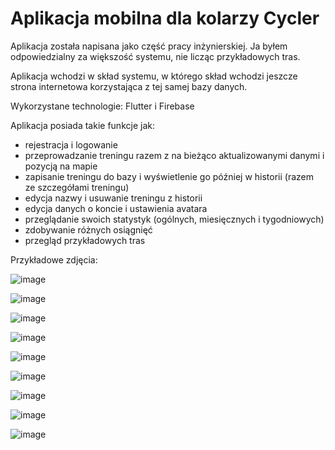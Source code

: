 # Aplikacja mobilna dla kolarzy Cycler

Aplikacja została napisana jako część pracy inżynierskiej. Ja byłem odpowiedzialny za większość systemu, nie licząc przykładowych tras.

Aplikacja wchodzi w skład systemu, w którego skład wchodzi jeszcze strona internetowa korzystająca z tej samej bazy danych.

Wykorzystane technologie: Flutter i Firebase

Aplikacja posiada takie funkcje jak:

- rejestracja i logowanie
- przeprowadzanie treningu razem z na bieżąco aktualizowanymi danymi i pozycją na mapie
- zapisanie treningu do bazy i wyświetlenie go później w historii (razem ze szczegółami treningu)
- edycja nazwy i usuwanie treningu z historii
- edycja danych o koncie i ustawienia avatara
- przeglądanie swoich statystyk (ogólnych, miesięcznych i tygodniowych)
- zdobywanie różnych osiągnięć
- przegląd przykładowych tras

Przykładowe zdjęcia:

![image](https://user-images.githubusercontent.com/70170381/154676806-5c7a0d4d-a8eb-4215-8611-5a80055aab42.png)

![image](https://user-images.githubusercontent.com/70170381/154676824-83876a43-d041-4b74-9108-8f858abd6c68.png)

![image](https://user-images.githubusercontent.com/70170381/154676832-a2411126-3004-4802-95b2-0bd605f7d588.png)

![image](https://user-images.githubusercontent.com/70170381/154676855-f2567ebe-5893-4f72-aeba-326273febdac.png)

![image](https://user-images.githubusercontent.com/70170381/154676873-1d8c93fb-33aa-42f9-ac3e-19b4e9e2cac0.png)

![image](https://user-images.githubusercontent.com/70170381/154676894-ffc20d16-a8e3-4aa2-8e6c-cbeae737d543.png)

![image](https://user-images.githubusercontent.com/70170381/154676921-828f111d-54ac-4b7b-8b58-11917d29290f.png)

![image](https://user-images.githubusercontent.com/70170381/154676933-10f1bb68-6be2-47d0-aa1b-f3ee0fd2f36f.png)

![image](https://user-images.githubusercontent.com/70170381/154676949-8be32bab-210b-48e9-8b98-ba65c2480764.png)


